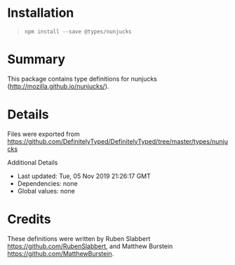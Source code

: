 # Installation
> `npm install --save @types/nunjucks`

# Summary
This package contains type definitions for nunjucks (http://mozilla.github.io/nunjucks/).

# Details
Files were exported from https://github.com/DefinitelyTyped/DefinitelyTyped/tree/master/types/nunjucks

Additional Details
 * Last updated: Tue, 05 Nov 2019 21:26:17 GMT
 * Dependencies: none
 * Global values: none

# Credits
These definitions were written by Ruben Slabbert <https://github.com/RubenSlabbert>, and Matthew Burstein <https://github.com/MatthewBurstein>.
